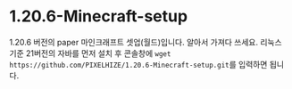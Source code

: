# 1.20.6-Minecraft-setup

1.20.6 버전의 paper 마인크래프트 셋업(월드)입니다.  알아서 가져다 쓰세요.
리눅스 기준 21버전의 자바를 먼저 설치 후 콘솔창에 ```wget https://github.com/PIXELHIZE/1.20.6-Minecraft-setup.git```를 입력하면 됩니다.
